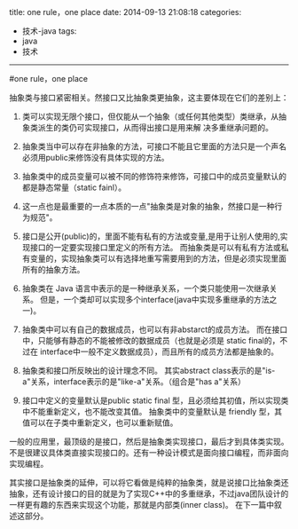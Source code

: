 title: one rule，one place
date: 2014-09-13 21:08:18
categories:
- 技术-java
tags:
- java
- 技术

--------

#one rule，one place


抽象类与接口紧密相关。然接口又比抽象类更抽象，这主要体现在它们的差别上：

1. 类可以实现无限个接口，但仅能从一个抽象（或任何其他类型）类继承，从抽象类派生的类仍可实现接口，从而得出接口是用来解          决多重继承问题的。

2. 抽象类当中可以存在非抽象的方法，可接口不能且它里面的方法只是一个声名必须用public来修饰没有具体实现的方法。

3. 抽象类中的成员变量可以被不同的修饰符来修饰，可接口中的成员变量默认的都是静态常量（static fainl）。

4. 这一点也是最重要的一点本质的一点"抽象类是对象的抽象，然接口是一种行为规范"。


1. 接口是公开(public)的，里面不能有私有的方法或变量,是用于让别人使用的,实现接口的一定要实现接口里定义的所有方法。
而抽象类是可以有私有方法或私有变量的，实现抽象类可以有选择地重写需要用到的方法，但是必须实现里面所有的抽象方法。
2. 抽象类在 Java 语言中表示的是一种继承关系，一个类只能使用一次继承关系。
但是，一个类却可以实现多个interface(java中实现多重继承的方法之一)。
3. 抽象类中可以有自己的数据成员，也可以有非abstarct的成员方法。
而在接口中，只能够有静态的不能被修改的数据成员（也就是必须是 static final的，不过在 interface中一般不定义数据成员），而且所有的成员方法都是抽象的。
4. 抽象类和接口所反映出的设计理念不同。
    其实abstract class表示的是"is-a"关系，interface表示的是"like-a"关系。（组合是"has a"关系）
5. 接口中定义的变量默认是public static final 型，且必须给其初值，所以实现类中不能重新定义，也不能改变其值。
抽象类中的变量默认是 friendly 型，其值可以在子类中重新定义，也可以重新赋值。

一般的应用里，最顶级的是接口，然后是抽象类实现接口，最后才到具体类实现。不是很建议具体类直接实现接口的。还有一种设计模式是面向接口编程，而非面向实现编程。

其实接口是抽象类的延伸，可以将它看做是纯粹的抽象类，就是说接口比抽象类还抽象，还有设计接口的目的就是为了实现C++中的多重继承，不过java团队设计的一样更有趣的东西来实现这个功能，那就是内部类(inner class)。
在下一篇中叙述这部分。
